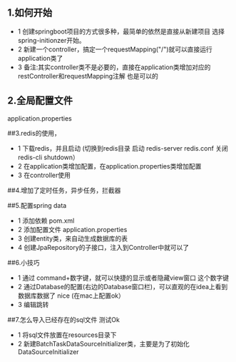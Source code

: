 ## 1.如何开始
* 1 创建springboot项目的方式很多种，最简单的依然是直接从新建项目 选择spring-initionzer开始。
* 2 新建一个controller，搞定一个requestMapping("/")就可以直接运行application类了
* 3 备注:其实controller类不是必要的，直接在application类增加对应的restController和requestMapping注解 也是可以的

## 2.全局配置文件
application.properties


##3.redis的使用，
* 1 下载redis，并且启动 (切换到redis目录 启动 redis-server redis.conf  关闭 redis-cli shutdown）
* 2 在application类增加配置，在application.properties类增加配置
* 3 在controller使用


##4.增加了定时任务，异步任务，拦截器


##5.配置spring data
* 1 添加依赖 pom.xml
* 2 添加配置文件 application.properties
* 3 创建entity类，来自动生成数据库的表
* 4 创建JpaRepository的子接口，注入到Controller中就可以了


##6.小技巧
* 1 通过 command+数字键，就可以快捷的显示或者隐藏view窗口 这个数字键
* 2 通过Database的配置(右边的Database窗口栏)，可以直观的在idea上看到数据库数据了 nice (在mac上配置ok）
* 3 编辑跳转


##7.怎么导入已经存在的sql文件 测试Ok
* 1 将sql文件放置在resources目录下
* 2 新建BatchTaskDataSourceInitializer类，主要是为了初始化DataSourceInitializer
